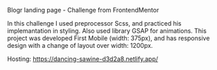 Blogr landing page - Challenge from FrontendMentor

In this challenge I used preprocessor Scss, and practiced his implemantation in styling. Also used library GSAP for animations. This project was developed First Mobile (width: 375px), and has responsive design with a change of layout over width: 1200px.

Hosting: https://dancing-sawine-d3d2a8.netlify.app/
